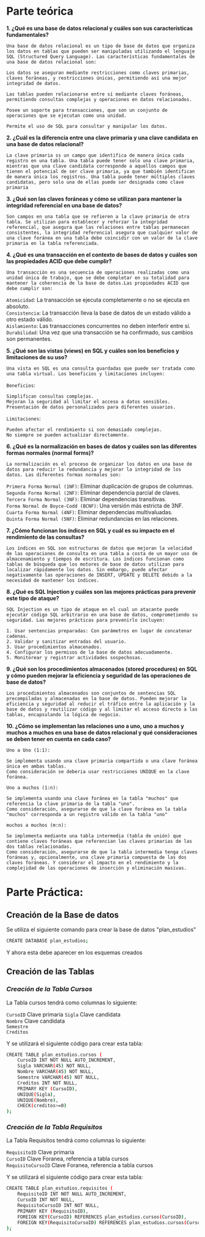# Parte teórica

**1. ¿Qué es una base de datos relacional y cuáles son sus características fundamentales?**

    Una base de datos relacional es un tipo de base de datos que organiza los datos en tablas que pueden ser manipuladas utilizando el lenguaje SQL (Structured Query Language). Las características fundamentales de una base de datos relacional son:

``Los datos se aseguran mediante restricciones como claves primarias, claves foráneas, y restricciones únicas, permitiendo así una mejor integridad de datos.``

``Las tablas pueden relacionarse entre sí mediante claves foráneas, permitiendo consultas complejas y operaciones en datos relacionados.``

``Posee un soporte para transacciones, que son un conjunto de operaciones que se ejecutan como una unidad.``

``Permite el uso de SQL para consultar y manipular los datos.``

**2. ¿Cuál es la diferencia entre una clave primaria y una clave candidata en una base de datos relacional?**

    La clave primaria ss un campo que identifica de manera única cada registro en una tabla. Una tabla puede tener solo una clave primaria, mientras que una clave candidata corresponde a aquellos campos que tienen el potencial de ser clave primaria, ya que también identifican de manera única los registros. Una tabla puede tener múltiples claves candidatas, pero solo una de ellas puede ser designada como clave primaria

**3. ¿Qué son las claves foráneas y cómo se utilizan para mantener la integridad referencial en una base de datos?**

    Son campos en una tabla que se refieren a la clave primaria de otra tabla. Se utilizan para establecer y reforzar la integridad referencial, que asegura que las relaciones entre tablas permanecen consistentes, la integridad referencial asegura que cualquier valor de una clave foránea en una tabla debe coincidir con un valor de la clave primaria en la tabla referenciada.

**4. ¿Qué es una transacción en el contexto de bases de datos y cuáles son las propiedades ACID que debe cumplir?**

    Una transacción es una secuencia de operaciones realizadas como una unidad única de trabajo, que se debe completar en su totalidad para mantener la coherencia de la base de datos.Las propiedades ACID que debe cumplir son:

``Atomicidad``: La transacción se ejecuta completamente o no se ejecuta en absoluto.  
``Consistencia``: La transacción lleva la base de datos de un estado válido a otro estado válido.  
``Aislamiento``: Las transacciones concurrentes no deben interferir entre sí.  
``Durabilidad``: Una vez que una transacción se ha confirmado, sus cambios son permanentes.  
  
**5. ¿Qué son las vistas (views) en SQL y cuáles son los beneficios y limitaciones de su uso?**

    Una vista en SQL es una consulta guardadas que puede ser tratada como una tabla virtual. Los beneficios y limitaciones incluyen:

``Beneficios``:  

    Simplifican consultas complejas.  
    Mejoran la seguridad al limitar el acceso a datos sensibles.
    Presentación de datos personalizados para diferentes usuarios.  

``Limitaciones``:  

    Pueden afectar el rendimiento si son demasiado complejas.  
    No siempre se pueden actualizar directamente.  


**6. ¿Qué es la normalización en bases de datos y cuáles son las diferentes formas normales (normal forms)?**

    La normalización es el proceso de organizar los datos en una base de datos para reducir la redundancia y mejorar la integridad de los datos. Las diferentes formas normales son:


``Primera Forma Normal (1NF)``: Eliminar duplicación de grupos de columnas.  
``Segunda Forma Normal (2NF)``: Eliminar dependencia parcial de claves.  
``Tercera Forma Normal (3NF)``: Eliminar dependencias transitivas.  
``Forma Normal de Boyce-Codd (BCNF)``: Una versión más estricta de 3NF.  
``Cuarta Forma Normal (4NF)``: Eliminar dependencias multivaluadas.  
``Quinta Forma Normal (5NF)``: Eliminar redundancias en las relaciones.  

**7. ¿Cómo funcionan los índices en SQL y cuál es su impacto en el rendimiento de las consultas?**

    Los índices en SQL son estructuras de datos que mejoran la velocidad de las operaciones de consulta en una tabla a costa de un mayor uso de almacenamiento y tiempos de escritura. Los índices funcionan como tablas de búsqueda que los motores de base de datos utilizan para localizar rápidamente los datos. Sin embargo, puede afectar negativamente las operaciones de INSERT, UPDATE y DELETE debido a la necesidad de mantener los índices.

**8. ¿Qué es SQL Injection y cuáles son las mejores prácticas para prevenir este tipo de ataque?**

    SQL Injection es un tipo de ataque en el cual un atacante puede ejecutar código SQL arbitrario en una base de datos, comprometiendo su seguridad. Las mejores prácticas para prevenirlo incluyen:

    1. Usar sentencias preparadas: Con parámetros en lugar de concatenar cadenas.  
    2. Validar y sanitizar entradas del usuario.  
    3. Usar procedimientos almacenados.  
    4. Configurar los permisos de la base de datos adecuadamente.  
    5. Monitorear y registrar actividades sospechosas.  


**9. ¿Qué son los procedimientos almacenados (stored procedures) en SQL y cómo pueden mejorar la eficiencia y seguridad de las operaciones de base de datos?**

    Los procedimientos almacenados son conjuntos de sentencias SQL precompiladas y almacenadas en la base de datos. Pueden mejorar la eficiencia y seguridad al reducir el tráfico entre la aplicación y la base de datos y reutilizar código y al limitar el acceso directo a las tablas, encapsulando la lógica de negocio.

**10. ¿Cómo se implementan las relaciones uno a uno, uno a muchos y muchos a muchos en una base de datos relacional y qué consideraciones se deben tener en cuenta en cada caso?**

``Uno a Uno (1:1): ``

    Se implementa usando una clave primaria compartida o una clave foránea única en ambas tablas.  
    Como consideración se deberia usar restricciones UNIQUE en la clave foránea.

``Uno a muchos (1:n): ``

    Se implementa usando una clave foránea en la tabla "muchos" que referencia la clave primaria de la tabla "uno".  
    Como consideración, asegurarse de que la clave foránea en la tabla "muchos" corresponda a un registro válido en la tabla "uno"

``muchos a muchos (m:n): ``

    Se implementa mediante una tabla intermedia (tabla de unión) que contiene claves foráneas que referencian las claves primarias de las dos tablas relacionadas.
    Como consideración, asegurarse de que la tabla intermedia tenga claves foráneas y, opcionalmente, una clave primaria compuesta de las dos claves foráneas. Y considerar el impacto en el rendimiento y la complejidad de las operaciones de inserción y eliminación masivas.



# Parte Práctica:

## Creación de la Base de datos

Se utiliza el siguiente comando para crear la base de datos "plan_estudios"

```bash
CREATE DATABASE plan_estudios;
```

Y ahora esta debe aparecer en los esquemas creados


## **Creación de las Tablas**

### _Creación de la Tabla Cursos_

La Tabla cursos tendrá como columnas lo siguiente: 

``CursoID`` Clave primaria
``Sigla`` Clave candidata  
``Nombre`` Clave candidata  
``Semestre``  
``Creditos``  

Y se utilizará el siguiente código para crear esta tabla:
```bash
CREATE TABLE plan_estudios.cursos (
	CursoID INT NOT NULL AUTO_INCREMENT,
	Sigla VARCHAR(45) NOT NULL,
	Nombre VARCHAR(45) NOT NULL,
	Semestre VARCHAR(45) NOT NULL,
	Creditos INT NOT NULL,
	PRIMARY KEY (CursoID),
	UNIQUE(Sigla),
	UNIQUE(Nombre),
    CHECK(creditos>=0)
);
```


### _Creación de la Tabla Requisitos_

La Tabla Requisitos tendrá como columnas lo siguiente: 

``RequisitoID`` Clave primaria  
``CursoID`` Clave Foranea, referencia a tabla cursos  
``RequisitoCursoID`` Clave Foranea, referencia a tabla cursos  

Y se utilizará el siguiente código para crear esta tabla:
```bash
CREATE TABLE plan_estudios.requisitos (
	RequisitoID INT NOT NULL AUTO_INCREMENT,
	CursoID INT NOT NULL,
	RequisitoCursoID INT NOT NULL,
	PRIMARY KEY (RequisitoID),
	FOREIGN KEY(CursoID) REFERENCES plan_estudios.cursos(CursoID),
    FOREIGN KEY(RequisitoCursoID) REFERENCES plan_estudios.cursos(CursoID)
);
```